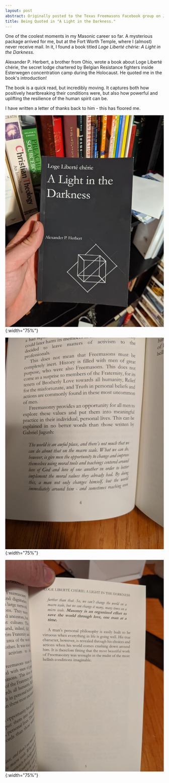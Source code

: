 ```yaml
---
layout: post
abstract: Originally posted to the Texas Freemasons Facebook group on June 9, 2020, and uploaded with minor edits for clarity.
title: Being Quoted in "A Light in the Darkness."
---
```

[cover]: /images/2020-06-09-cover.jpg#center
[intro page 1]: /images/2020-06-09-intro-1.jpg#center
[intro page 4]: /images/2020-06-09-intro-4.jpg#center
[intro page 5]: /images/2020-06-09-intro-5.jpg#center

One of the coolest moments in my Masonic career so far. A mysterious package arrived for me, but at the Fort Worth Temple, where I (almost) never receive mail. In it, I found a book titled *Loge Liberté chérie: A Light in the Darkness.*

Alexander P. Herbert, a brother from Ohio, wrote a book about Loge Liberté chérie, the secret lodge chartered by Belgian Resistance fighters inside Esterwegen concentration camp during the Holocaust. He quoted me in the book's introduction!

The book is a quick read, but incredibly moving. It captures both how positively heartbreaking their conditions were, but also how powerful and uplifting the resilience of the human spirit can be.

I have written a letter of thanks back to him - this has floored me.

![Cover of "A Light in the Darkness."][cover]{:width="75%"}

![Fourth page of introduction.][intro page 4]{:width="75%"}

![Fifth page of introduction.][intro page 5]{:width="75%"}